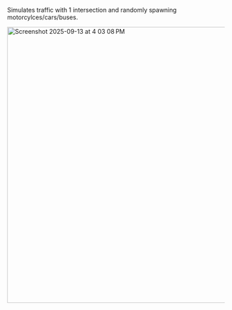 Simulates traffic with 1 intersection and randomly spawning motorcylces/cars/buses.

<img width="640" height="641" alt="Screenshot 2025-09-13 at 4 03 08 PM" src="https://github.com/user-attachments/assets/6d5650e5-88a0-4143-9f99-4859112c7b77" />
